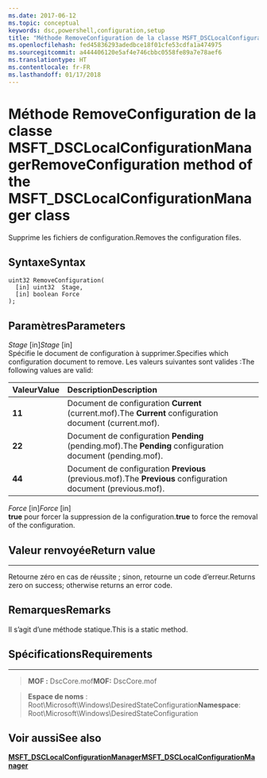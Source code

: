 ```yaml
---
ms.date: 2017-06-12
ms.topic: conceptual
keywords: dsc,powershell,configuration,setup
title: "Méthode RemoveConfiguration de la classe MSFT_DSCLocalConfigurationManager"
ms.openlocfilehash: fed45836293adedbce18f01cfe53cdfa1a474975
ms.sourcegitcommit: a444406120e5af4e746cbbc0558fe89a7e78aef6
ms.translationtype: HT
ms.contentlocale: fr-FR
ms.lasthandoff: 01/17/2018
---
```

# <a name="removeconfiguration-method-of-the-msftdsclocalconfigurationmanager-class"></a><span data-ttu-id="e5d10-103">Méthode RemoveConfiguration de la classe MSFT_DSCLocalConfigurationManager</span><span class="sxs-lookup"><span data-stu-id="e5d10-103">RemoveConfiguration method of the MSFT_DSCLocalConfigurationManager class</span></span>

<span data-ttu-id="e5d10-104">Supprime les fichiers de configuration.</span><span class="sxs-lookup"><span data-stu-id="e5d10-104">Removes the configuration files.</span></span>

<a name="syntax"></a><span data-ttu-id="e5d10-105">Syntaxe</span><span class="sxs-lookup"><span data-stu-id="e5d10-105">Syntax</span></span>
------

```mof
uint32 RemoveConfiguration(
  [in] uint32  Stage,
  [in] boolean Force
);
```

<a name="parameters"></a><span data-ttu-id="e5d10-106">Paramètres</span><span class="sxs-lookup"><span data-stu-id="e5d10-106">Parameters</span></span>
----------

<span data-ttu-id="e5d10-107">*Stage* \[in\]</span><span class="sxs-lookup"><span data-stu-id="e5d10-107">*Stage* \[in\]</span></span>  
<span data-ttu-id="e5d10-108">Spécifie le document de configuration à supprimer.</span><span class="sxs-lookup"><span data-stu-id="e5d10-108">Specifies which configuration document to remove.</span></span> <span data-ttu-id="e5d10-109">Les valeurs suivantes sont valides :</span><span class="sxs-lookup"><span data-stu-id="e5d10-109">The following values are valid:</span></span>

|<span data-ttu-id="e5d10-110">Valeur</span><span class="sxs-lookup"><span data-stu-id="e5d10-110">Value</span></span> |<span data-ttu-id="e5d10-111">Description</span><span class="sxs-lookup"><span data-stu-id="e5d10-111">Description</span></span> |
|:--- |:---|
|<span data-ttu-id="e5d10-112">**1**</span><span class="sxs-lookup"><span data-stu-id="e5d10-112">**1**</span></span> | <span data-ttu-id="e5d10-113">Document de configuration **Current** (current.mof).</span><span class="sxs-lookup"><span data-stu-id="e5d10-113">The **Current** configuration document (current.mof).</span></span> |
|<span data-ttu-id="e5d10-114">**2**</span><span class="sxs-lookup"><span data-stu-id="e5d10-114">**2**</span></span> | <span data-ttu-id="e5d10-115">Document de configuration **Pending** (pending.mof).</span><span class="sxs-lookup"><span data-stu-id="e5d10-115">The **Pending** configuration document (pending.mof).</span></span>  |
|<span data-ttu-id="e5d10-116">**4**</span><span class="sxs-lookup"><span data-stu-id="e5d10-116">**4**</span></span> | <span data-ttu-id="e5d10-117">Document de configuration **Previous** (previous.mof).</span><span class="sxs-lookup"><span data-stu-id="e5d10-117">The **Previous** configuration document (previous.mof).</span></span> |

<span data-ttu-id="e5d10-118">*Force* \[in\]</span><span class="sxs-lookup"><span data-stu-id="e5d10-118">*Force* \[in\]</span></span>  
<span data-ttu-id="e5d10-119">**true** pour forcer la suppression de la configuration.</span><span class="sxs-lookup"><span data-stu-id="e5d10-119">**true** to force the removal of the configuration.</span></span>

## <a name="return-value"></a><span data-ttu-id="e5d10-120">Valeur renvoyée</span><span class="sxs-lookup"><span data-stu-id="e5d10-120">Return value</span></span>
------------

<span data-ttu-id="e5d10-121">Retourne zéro en cas de réussite ; sinon, retourne un code d’erreur.</span><span class="sxs-lookup"><span data-stu-id="e5d10-121">Returns zero on success; otherwise returns an error code.</span></span>

## <a name="remarks"></a><span data-ttu-id="e5d10-122">Remarques</span><span class="sxs-lookup"><span data-stu-id="e5d10-122">Remarks</span></span>

<span data-ttu-id="e5d10-123">Il s’agit d’une méthode statique.</span><span class="sxs-lookup"><span data-stu-id="e5d10-123">This is a static method.</span></span>

## <a name="requirements"></a><span data-ttu-id="e5d10-124">Spécifications</span><span class="sxs-lookup"><span data-stu-id="e5d10-124">Requirements</span></span>
------------
><span data-ttu-id="e5d10-125">**MOF :** DscCore.mof</span><span class="sxs-lookup"><span data-stu-id="e5d10-125">**MOF:** DscCore.mof</span></span>

><span data-ttu-id="e5d10-126">**Espace de noms** : Root\Microsoft\Windows\DesiredStateConfiguration</span><span class="sxs-lookup"><span data-stu-id="e5d10-126">**Namespace**: Root\Microsoft\Windows\DesiredStateConfiguration</span></span>


## <a name="see-also"></a><span data-ttu-id="e5d10-127">Voir aussi</span><span class="sxs-lookup"><span data-stu-id="e5d10-127">See also</span></span>


[<span data-ttu-id="e5d10-128">**MSFT_DSCLocalConfigurationManager**</span><span class="sxs-lookup"><span data-stu-id="e5d10-128">**MSFT_DSCLocalConfigurationManager**</span></span>](msft-dsclocalconfigurationmanager.md)


 

 



